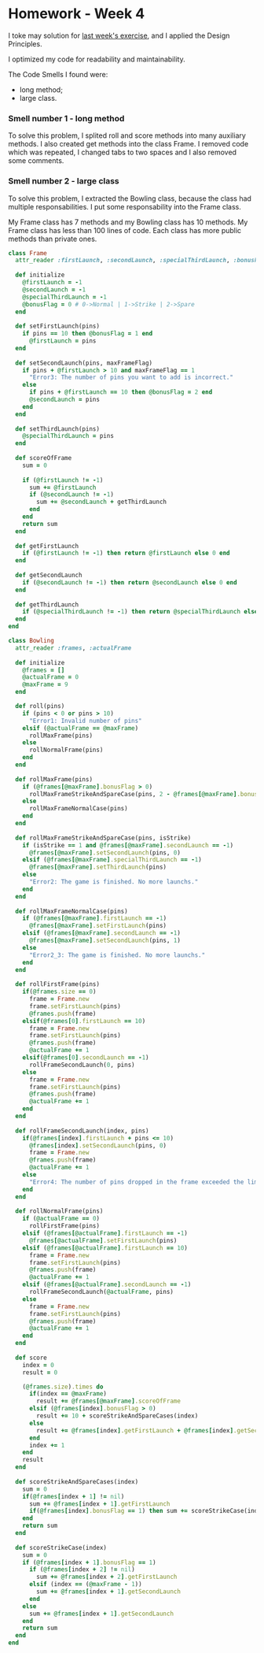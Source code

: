 # Homework - Week 4

I toke may solution for [last week's exercise](https://github.com/engwebUM/homework-week3),
and I applied the Design Principles.

I optimized my code for readability and maintainability.

The Code Smells I found were:
- long method;
- large class.

### Smell number 1 - long method
To solve this problem, I splited roll and score methods into many auxiliary methods. I also
created get methods into the class Frame. I removed code which was repeated, I
changed tabs to two spaces and I also removed some comments.

### Smell number 2 - large class
To solve this problem, I extracted the Bowling class, because the class had multiple
responsabilities. I put some responsability into the Frame class.

My Frame class has 7 methods and my Bowling class has 10 methods. My Frame class has less
than 100 lines of code. Each class has more public methods than private ones.

```ruby
class Frame
  attr_reader :firstLaunch, :secondLaunch, :specialThirdLaunch, :bonusFlag
	
  def initialize
    @firstLaunch = -1
    @secondLaunch = -1
    @specialThirdLaunch = -1
    @bonusFlag = 0 # 0->Normal | 1->Strike | 2->Spare
  end
		
  def setFirstLaunch(pins)
    if pins == 10 then @bonusFlag = 1 end
      @firstLaunch = pins
  end
		
  def setSecondLaunch(pins, maxFrameFlag)
    if pins + @firstLaunch > 10 and maxFrameFlag == 1
      "Error3: The number of pins you want to add is incorrect."
    else
      if pins + @firstLaunch == 10 then @bonusFlag = 2 end
      @secondLaunch = pins
    end
  end
	
  def setThirdLaunch(pins)
    @specialThirdLaunch = pins
  end
  
  def scoreOfFrame
    sum = 0
    
    if (@firstLaunch != -1)	
      sum += @firstLaunch
      if (@secondLaunch != -1)
        sum += @secondLaunch + getThirdLaunch
      end				
    end
    return sum
  end
  
  def getFirstLaunch
    if (@firstLaunch != -1) then return @firstLaunch else 0 end
  end
  
  def getSecondLaunch
    if (@secondLaunch != -1) then return @secondLaunch else 0 end
  end
  
  def getThirdLaunch
    if (@specialThirdLaunch != -1) then return @specialThirdLaunch else 0 end
  end
end

class Bowling
  attr_reader :frames, :actualFrame
	
  def initialize
    @frames = []
    @actualFrame = 0
    @maxFrame = 9
  end

  def roll(pins)
    if (pins < 0 or pins > 10)
      "Error1: Invalid number of pins"
    elsif (@actualFrame == @maxFrame)
      rollMaxFrame(pins)
    else
      rollNormalFrame(pins)
    end
  end
  
  def rollMaxFrame(pins)
    if (@frames[@maxFrame].bonusFlag > 0)
      rollMaxFrameStrikeAndSpareCase(pins, 2 - @frames[@maxFrame].bonusFlag)
    else
      rollMaxFrameNormalCase(pins)
    end
  end
  
  def rollMaxFrameStrikeAndSpareCase(pins, isStrike)
    if (isStrike == 1 and @frames[@maxFrame].secondLaunch == -1)
      @frames[@maxFrame].setSecondLaunch(pins, 0)
    elsif (@frames[@maxFrame].specialThirdLaunch == -1)
      @frames[@maxFrame].setThirdLaunch(pins)
    else
      "Error2: The game is finished. No more launchs."
    end
  end
  
  def rollMaxFrameNormalCase(pins)
    if (@frames[@maxFrame].firstLaunch == -1)
      @frames[@maxFrame].setFirstLaunch(pins)
    elsif (@frames[@maxFrame].secondLaunch == -1)
      @frames[@maxFrame].setSecondLaunch(pins, 1)
    else
      "Error2_3: The game is finished. No more launchs."
    end
  end
  
  def rollFirstFrame(pins)
    if(@frames.size == 0)
      frame = Frame.new
      frame.setFirstLaunch(pins)
      @frames.push(frame)
    elsif(@frames[0].firstLaunch == 10)
      frame = Frame.new
      frame.setFirstLaunch(pins)
      @frames.push(frame)
      @actualFrame += 1
    elsif(@frames[0].secondLaunch == -1)
      rollFrameSecondLaunch(0, pins)
    else
      frame = Frame.new
      frame.setFirstLaunch(pins)
      @frames.push(frame)
      @actualFrame += 1
    end
  end
  
  def rollFrameSecondLaunch(index, pins)
    if(@frames[index].firstLaunch + pins <= 10)
      @frames[index].setSecondLaunch(pins, 0)						
      frame = Frame.new
      @frames.push(frame)
      @actualFrame += 1
    else
      "Error4: The number of pins dropped in the frame exceeded the limit of 10"
    end
  end
  
  def rollNormalFrame(pins)
    if (@actualFrame == 0)		
      rollFirstFrame(pins)
    elsif (@frames[@actualFrame].firstLaunch == -1)
      @frames[@actualFrame].setFirstLaunch(pins)
    elsif (@frames[@actualFrame].firstLaunch == 10)
      frame = Frame.new
      frame.setFirstLaunch(pins)
      @frames.push(frame)
      @actualFrame += 1
    elsif (@frames[@actualFrame].secondLaunch == -1)
      rollFrameSecondLaunch(@actualFrame, pins)
    else
      frame = Frame.new
      frame.setFirstLaunch(pins)
      @frames.push(frame)
      @actualFrame += 1
    end
  end  
  
  def score
    index = 0
    result = 0

    (@frames.size).times do		
      if(index == @maxFrame)				
        result += @frames[@maxFrame].scoreOfFrame
      elsif (@frames[index].bonusFlag > 0)
        result += 10 + scoreStrikeAndSpareCases(index)
      else
        result += @frames[index].getFirstLaunch + @frames[index].getSecondLaunch
      end
      index += 1
    end
    result
  end
  
  def scoreStrikeAndSpareCases(index)
    sum = 0
    if(@frames[index + 1] != nil)
      sum += @frames[index + 1].getFirstLaunch
      if(@frames[index].bonusFlag == 1) then sum += scoreStrikeCase(index) end
    end
    return sum
  end
  
  def scoreStrikeCase(index)
    sum = 0
    if (@frames[index + 1].bonusFlag == 1)
      if (@frames[index + 2] != nil)
        sum += @frames[index + 2].getFirstLaunch
      elsif (index == (@maxFrame - 1))
        sum += @frames[index + 1].getSecondLaunch
      end	
    else
      sum += @frames[index + 1].getSecondLaunch
    end
    return sum
  end
end
```
